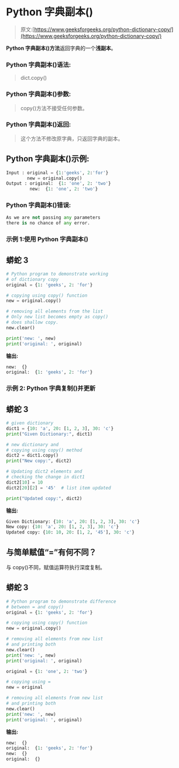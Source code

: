# Python 字典副本()

> 原文:[https://www.geeksforgeeks.org/python-dictionary-copy/](https://www.geeksforgeeks.org/python-dictionary-copy/)

**Python 字典副本()方法**返回字典的一个**浅副本**。

### **Python** 字典副本()**语法:**

> dict.copy()

### **Python** 字典副本()**参数:**

> copy()方法不接受任何参数。

### **Python** 字典副本()**返回:**

> 这个方法不修改原字典，只返回字典的副本。

## **Python** 字典副本()示例:

```py
Input : original = {1:'geeks', 2:'for'}
        new = original.copy()
Output : original:  {1: 'one', 2: 'two'}
         new:  {1: 'one', 2: 'two'}
```

### **Python** 字典副本()**错误:**

```py
As we are not passing any parameters 
there is no chance of any error.
```

### 示例 1:使用 **Python** 字典副本()

## 蟒蛇 3

```py
# Python program to demonstrate working
# of dictionary copy
original = {1: 'geeks', 2: 'for'}

# copying using copy() function
new = original.copy()

# removing all elements from the list
# Only new list becomes empty as copy()
# does shallow copy.
new.clear()

print('new: ', new)
print('original: ', original)
```

**输出:**

```py
new:  {}
original:  {1: 'geeks', 2: 'for'}
```

### **示例 2:** Python 字典复制()并更新

## 蟒蛇 3

```py
# given dictionary
dict1 = {10: 'a', 20: [1, 2, 3], 30: 'c'}
print("Given Dictionary:", dict1)

# new dictionary and
# copying using copy() method
dict2 = dict1.copy()
print("New copy:", dict2)

# Updating dict2 elements and
# checking the change in dict1
dict2[10] = 10
dict2[20][2] = '45'  # list item updated

print("Updated copy:", dict2)
```

**输出:**

```py
Given Dictionary: {10: 'a', 20: [1, 2, 3], 30: 'c'}
New copy: {10: 'a', 20: [1, 2, 3], 30: 'c'}
Updated copy: {10: 10, 20: [1, 2, '45'], 30: 'c'}
```

## **与简单赋值“=”有何不同？**

与 copy()不同，赋值运算符执行深度复制。

## 蟒蛇 3

```py
# Python program to demonstrate difference
# between = and copy()
original = {1: 'geeks', 2: 'for'}

# copying using copy() function
new = original.copy()

# removing all elements from new list
# and printing both
new.clear()
print('new: ', new)
print('original: ', original)

original = {1: 'one', 2: 'two'}

# copying using =
new = original

# removing all elements from new list
# and printing both
new.clear()
print('new: ', new)
print('original: ', original)
```

**输出:**

```py
new:  {}
original:  {1: 'geeks', 2: 'for'}
new:  {}
original:  {}
```